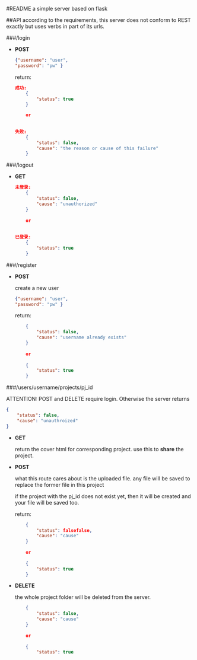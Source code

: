 #README
a simple server based on flask

##API
according to the requirements, this server does not conform to REST exactly but uses verbs in part of its urls.

###/login 
- **POST** 

	```json
	{"username": "user",
	"password": "pw" }
	```

	return:
	
	```json
	成功:
		{
			"status": true
		}
	
		or
		
		
	失败:
		{
			"status": false,
			"cause": "the reason or cause of this failure"
		}

	```
  

###/logout
- **GET**

	```json
	未登录:
		{
			"status": false,
     		"cause": "unauthorized"
     	}
     	
     	or
     	
     	
    已登录:
    	{
    		"status": true
    	}
	```
	


###/register
- **POST**
	
	create a new user
	
	```json
	{"username": "user",
	"password": "pw" }
	```
	
	return:
	
	```json
		{
			"status": false, 
			"cause": "username already exists"
		}
		
		or
		
		{
    		"status": true
    	}
	```
	
###/users/username/projects/pj_id

ATTENTION: POST and DELETE require login. Otherwise the server returns 

```json
{
	"status": false, 
	"cause": "unauthroized"
}
```


- **GET**

	return the cover html for corresponding project. 
	use this to **share** the project.

- **POST**

	what this route cares about is the uploaded file.
	any file will be saved to replace the former file in this project
	
	if the project with the pj_id does not exist yet, then it will be created 	and your file will be saved too.
	
	return:
		
	```json
		{
			"status": falsefalse, 
			"cause": "cause"
		}
		
		or
		
		{
    		"status": true
    	}
	```
	
- **DELETE**
	
	the whole project folder will be deleted from the server.

	
	```json
		{
			"status": false, 
			"cause": "cause"
		}
		
		or
		
		{
    		"status": true
   
	```


	
	
	




